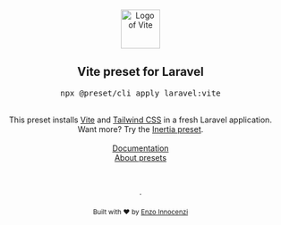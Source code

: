 <p align="center">
  <br />
  <a href="https://preset.dev">
    <img width="70" src="https://vitejs.dev/logo.svg" alt="Logo of Vite">
  </a>
  <br />
</p>

<h2 align="center">Vite preset for Laravel</h2>
<pre><div align="center">npx @preset/cli apply laravel:vite</div></pre>

<br />

<div align="center">
  This preset installs <a href="https://vitejs.dev">Vite</a> and <a href="https://tailwindcss.com">Tailwind CSS</a> in a fresh Laravel application.
  <br />
  Want more? Try the <a href="https://github.com/laravel-presets/inertia">Inertia preset</a>.
  <br />
  <br />
  <a href="https://laravel-vite.dev">Documentation</a>
  <br />
  <a href="https://preset.dev">About presets</a>
</div>

<p align="center">
  <br />
  <br />
  ·
  <br />
  <br />
  <sub>Built with ❤︎ by <a href="https://github.com/enzoinnocenzi">Enzo Innocenzi</a>
</p>
